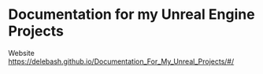 # Documentation for my Unreal Engine Projects

Website https://delebash.github.io/Documentation_For_My_Unreal_Projects/#/
